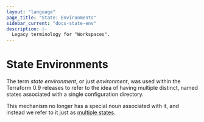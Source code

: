 ```yaml
---
layout: "language"
page_title: "State: Environments"
sidebar_current: "docs-state-env"
description: |-
  Legacy terminology for "Workspaces".
---
```


# State Environments

The term _state environment_, or just _environment_, was used within the
Terraform 0.9 releases to refer to the idea of having multiple distinct,
named states associated with a single configuration directory.

This mechanism no longer has a special noun associated with it, and instead
we refer to it just as [multiple states](multiple.html).
